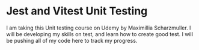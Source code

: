 # Jest and Vitest Unit Testing

I am taking this Unit testing course on Udemy by Maximillia Scharzmuller. I will be developing my skills on test, and learn how to create good test. I will be pushing all of my code here to track my progress.
